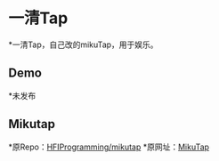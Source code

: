 # 一清Tap
*一清Tap，自己改的mikuTap，用于娱乐。

## Demo
*未发布

## Mikutap
*原Repo：[HFIProgramming/mikutap](https://github.com/HFIProgramming/mikutap)
*原网址：[MikuTap](https://static.hfi.me/mikutap)
